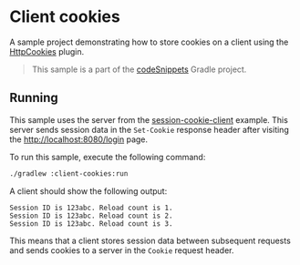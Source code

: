 # Client cookies

A sample project demonstrating how to store cookies on a client using the [HttpCookies](https://ktor.io/docs/http-cookies.html) plugin.
> This sample is a part of the [codeSnippets](../../README.md) Gradle project.

## Running

This sample uses the server from the [session-cookie-client](../session-cookie-client) example.
This server sends session data in the `Set-Cookie` response header after visiting the [http://localhost:8080/login](http://localhost:8080/login) page.

To run this sample, execute the following command:

```bash
./gradlew :client-cookies:run
```

A client should show the following output:
```
Session ID is 123abc. Reload count is 1.
Session ID is 123abc. Reload count is 2.
Session ID is 123abc. Reload count is 3.
```
This means that a client stores session data between subsequent requests and sends cookies to a server in the `Cookie` request header.
